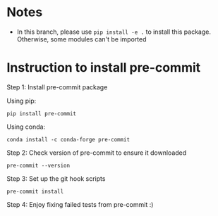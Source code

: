 # Notes

- In this branch, please use `pip install -e .` to install this package. Otherwise, some modules can't be imported

# Instruction to install pre-commit

Step 1: Install pre-commit package

Using pip:
```
pip install pre-commit
```

Using conda:
```
conda install -c conda-forge pre-commit
```

Step 2: Check version of pre-commit to ensure it downloaded
```
pre-commit --version
```

Step 3: Set up the git hook scripts
```
pre-commit install
```

Step 4: Enjoy fixing failed tests from pre-commit :)

